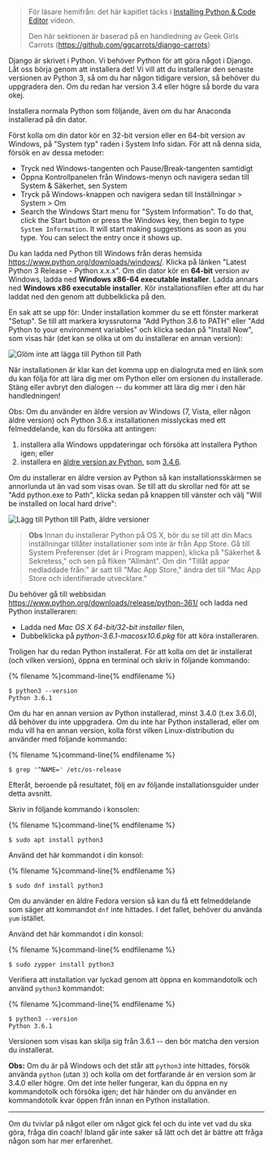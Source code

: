 > För läsare hemifrån: det här kapitlet täcks i [Installing Python & Code Editor](https://www.youtube.com/watch?v=pVTaqzKZCdA) videon.
> 
> Den här sektionen är baserad på en handledning av Geek Girls Carrots (https://github.com/ggcarrots/django-carrots)

Django är skrivet i Python. Vi behöver Python för att göra något i Django. Låt oss börja genom att installera det! Vi vill att du installerar den senaste versionen av Python 3, så om du har någon tidigare version, så behöver du uppgradera den. Om du redan har version 3.4 eller högre så borde du vara okej.

Installera normala Python som följande, även om du har Anaconda installerad på din dator.

<!--sec data-title="Install Python: Windows" data-id="python_windows" data-collapse=true ces-->

Först kolla om din dator kör en 32-bit version eller en 64-bit version av Windows, på "System typ" raden i System Info sidan. För att nå denna sida, försök en av dessa metoder:

* Tryck ned Windows-tangenten och Pause/Break-tangenten samtidigt
* Öppna Kontrollpanelen från Windows-menyn och navigera sedan till System & Säkerhet, sen System
* Tryck på Windows-knappen och navigera sedan till Inställningar > System > Om
* Search the Windows Start menu for "System Information". To do that, click the Start button or press the Windows key, then begin to type `System Information`. It will start making suggestions as soon as you type. You can select the entry once it shows up.

Du kan ladda ned Python till Windows från deras hemsida https://www.python.org/downloads/windows/. Klicka på länken "Latest Python 3 Release - Python x.x.x". Om din dator kör en **64-bit** version av Windows, ladda ned **Windows x86-64 executable installer**. Ladda annars ned **Windows x86 executable installer**. Kör installationsfilen efter att du har laddat ned den genom att dubbelklicka på den.

En sak att se upp för: Under installation kommer du se ett fönster markerat "Setup". Se till att markera kryssrutorna "Add Python 3.6 to PATH" eller "Add Python to your environment variables" och klicka sedan på "Install Now", som visas här (det kan se olika ut om du installerar en annan version):

![Glöm inte att lägga till Python till Path](../python_installation/images/python-installation-options.png)

När installationen är klar kan det komma upp en dialogruta med en länk som du kan följa för att lära dig mer om Python eller om ersionen du installerade. Stäng eller avbryt den dialogen -- du kommer att lära dig mer i den här handledningen!

Obs: Om du använder en äldre version av Windows (7, Vista, eller någon äldre version) och Python 3.6.x installationen misslyckas med ett felmeddelande, kan du försöka att antingen:

1. installera alla Windows uppdateringar och försöka att installera Python igen; eller
2. installera en [äldre version av Python](https://www.python.org/downloads/windows/), som [3.4.6](https://www.python.org/downloads/release/python-346/).

Om du installerar en äldre version av Python så kan installationsskärmen se annorlunda ut än vad som visas ovan. Se till att du skrollar ned för att se "Add python.exe to Path", klicka sedan på knappen till vänster och välj "Will be installed on local hard drive":

![Lägg till Python till Path, äldre versioner](../python_installation/images/add_python_to_windows_path.png)

<!--endsec-->

<!--sec data-title="Install Python: OS X" data-id="python_OSX"
data-collapse=true ces-->

> **Obs** Innan du installerar Python på OS X, bör du se till att din Macs inställningar tillåter installationer som inte är från App Store. Gå till System Preferenser (det är i Program mappen), klicka på "Säkerhet & Sekretess," och sen på fliken "Allmänt". Om din "Tillåt appar nedladdade från:" är satt till "Mac App Store," ändra det till "Mac App Store och identifierade utvecklare."

Du behöver gå till webbsidan https://www.python.org/downloads/release/python-361/ och ladda ned Python installeraren:

* Ladda ned *Mac OS X 64-bit/32-bit installer* filen,
* Dubbelklicka på *python-3.6.1-macosx10.6.pkg* för att köra installeraren.

<!--endsec-->

<!--sec data-title="Install Python: Linux" data-id="python_linux"
data-collapse=true ces-->

Troligen har du redan Python installerat. För att kolla om det är installerat (och vilken version), öppna en terminal och skriv in följande kommando:

{% filename %}command-line{% endfilename %}

    $ python3 --version
    Python 3.6.1
    

Om du har en annan version av Python installerad, minst 3.4.0 (t.ex 3.6.0), då behöver du inte uppgradera. Om du inte har Python installerad, eller om mdu vill ha en annan version, kolla först vilken Linux-distribution du använder med följande kommando:

{% filename %}command-line{% endfilename %}

    $ grep '^NAME=' /etc/os-release
    

Efteråt, beroende på resultatet, följ en av följande installationsguider under detta avsnitt.

<!--endsec-->

<!--sec data-title="Install Python: Debian or Ubuntu" data-id="python_debian" data-collapse=true ces-->

Skriv in följande kommando i konsolen:

{% filename %}command-line{% endfilename %}

    $ sudo apt install python3
    

<!--endsec-->

<!--sec data-title="Install Python: Fedora" data-id="python_fedora"
data-collapse=true ces-->

Använd det här kommandot i din konsol:

{% filename %}command-line{% endfilename %}

    $ sudo dnf install python3
    

Om du använder en äldre Fedora version så kan du få ett felmeddelande som säger att kommandot `dnf` inte hittades. I det fallet, behöver du använda `yum` istället.

<!--endsec-->

<!--sec data-title="Install Python: openSUSE" data-id="python_openSUSE"
data-collapse=true ces-->

Använd det här kommandot i din konsol:

{% filename %}command-line{% endfilename %}

    $ sudo zypper install python3
    

<!--endsec-->

Verifiera att installation var lyckad genom att öppna en kommandotolk och använd `python3` kommandot:

{% filename %}command-line{% endfilename %}

    $ python3 --version
    Python 3.6.1
    

Versionen som visas kan skilja sig från 3.6.1 -- den bör matcha den version du installerat.

**Obs:** Om du är på Windows och det står att `python3` inte hittades, försök använda `python` (utan `3`) och kolla om det fortfarande är en version som är 3.4.0 eller högre. Om det inte heller fungerar, kan du öppna en ny kommandotolk och försöka igen; det här händer om du använder en kommandotolk kvar öppen från innan en Python installation.

* * *

Om du tvivlar på något eller om något gick fel och du inte vet vad du ska göra, fråga din coach! Ibland går inte saker så lätt och det är bättre att fråga någon som har mer erfarenhet.
